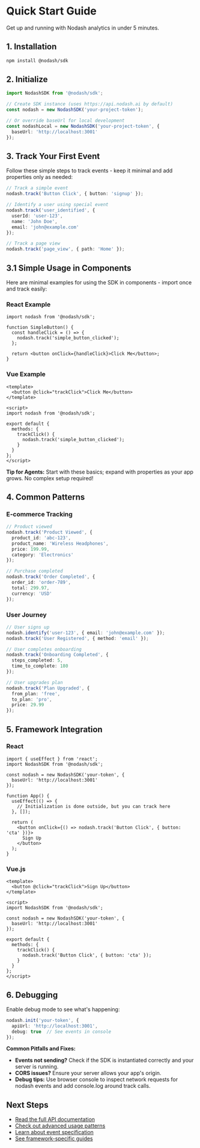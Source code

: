 # Quick Start Guide

Get up and running with Nodash analytics in under 5 minutes.

## 1. Installation

```bash
npm install @nodash/sdk
```

## 2. Initialize

```typescript
import NodashSDK from '@nodash/sdk';

// Create SDK instance (uses https://api.nodash.ai by default)
const nodash = new NodashSDK('your-project-token');

// Or override baseUrl for local development
const nodashLocal = new NodashSDK('your-project-token', {
  baseUrl: 'http://localhost:3001'
});
```

## 3. Track Your First Event

Follow these simple steps to track events - keep it minimal and add properties only as needed:

```typescript
// Track a simple event
nodash.track('Button Click', { button: 'signup' });

// Identify a user using special event
nodash.track('user_identified', { 
  userId: 'user-123',
  name: 'John Doe', 
  email: 'john@example.com' 
});

// Track a page view
nodash.track('page_view', { path: 'Home' });
```

## 3.1 Simple Usage in Components

Here are minimal examples for using the SDK in components - import once and track easily:

### React Example
```tsx
import nodash from '@nodash/sdk';

function SimpleButton() {
  const handleClick = () => {
    nodash.track('simple_button_clicked');
  };

  return <button onClick={handleClick}>Click Me</button>;
}
```

### Vue Example
```vue
<template>
  <button @click="trackClick">Click Me</button>
</template>

<script>
import nodash from '@nodash/sdk';

export default {
  methods: {
    trackClick() {
      nodash.track('simple_button_clicked');
    }
  }
};
</script>
```

**Tip for Agents:** Start with these basics; expand with properties as your app grows. No complex setup required!

## 4. Common Patterns

### E-commerce Tracking

```typescript
// Product viewed
nodash.track('Product Viewed', {
  product_id: 'abc-123',
  product_name: 'Wireless Headphones',
  price: 199.99,
  category: 'Electronics'
});

// Purchase completed
nodash.track('Order Completed', {
  order_id: 'order-789',
  total: 299.97,
  currency: 'USD'
});
```

### User Journey

```typescript
// User signs up
nodash.identify('user-123', { email: 'john@example.com' });
nodash.track('User Registered', { method: 'email' });

// User completes onboarding
nodash.track('Onboarding Completed', { 
  steps_completed: 5,
  time_to_complete: 180 
});

// User upgrades plan
nodash.track('Plan Upgraded', { 
  from_plan: 'free',
  to_plan: 'pro',
  price: 29.99 
});
```

## 5. Framework Integration

### React

```tsx
import { useEffect } from 'react';
import NodashSDK from '@nodash/sdk';

const nodash = new NodashSDK('your-token', {
  baseUrl: 'http://localhost:3001'
});

function App() {
  useEffect(() => {
    // Initialization is done outside, but you can track here
  }, []);

  return (
    <button onClick={() => nodash.track('Button Click', { button: 'cta' })}>
      Sign Up
    </button>
  );
}
```

### Vue.js

```vue
<template>
  <button @click="trackClick">Sign Up</button>
</template>

<script>
import NodashSDK from '@nodash/sdk';

const nodash = new NodashSDK('your-token', {
  baseUrl: 'http://localhost:3001'
});

export default {
  methods: {
    trackClick() {
      nodash.track('Button Click', { button: 'cta' });
    }
  }
};
</script>
```

## 6. Debugging

Enable debug mode to see what's happening:

```typescript
nodash.init('your-token', {
  apiUrl: 'http://localhost:3001',
  debug: true  // See events in console
});
```

**Common Pitfalls and Fixes:**
- **Events not sending?** Check if the SDK is instantiated correctly and your server is running.
- **CORS issues?** Ensure your server allows your app's origin.
- **Debug tips:** Use browser console to inspect network requests for nodash events and add console.log around track calls.

## Next Steps

- [Read the full API documentation](../README.md)
- [Check out advanced usage patterns](./advanced-usage.md)
- [Learn about event specification](./event-specification.md)
- [See framework-specific guides](./framework-guides.md) 